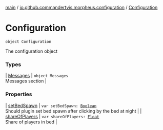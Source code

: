 [main](../../index.md) / [io.github.commandertvis.morpheus.configuration](../index.md) / [Configuration](./index.md)

# Configuration

`object Configuration`

The configuration object

### Types

| [Messages](-messages/index.md) | `object Messages`<br>Messages section |

### Properties

| [setBedSpawn](set-bed-spawn.md) | `var setBedSpawn: `[`Boolean`](https://kotlinlang.org/api/latest/jvm/stdlib/kotlin/-boolean/index.html)<br>Should plugin set bed spawn after clicking by the bed at night |
| [shareOfPlayers](share-of-players.md) | `var shareOfPlayers: `[`Float`](https://kotlinlang.org/api/latest/jvm/stdlib/kotlin/-float/index.html)<br>Share of players in bed |


